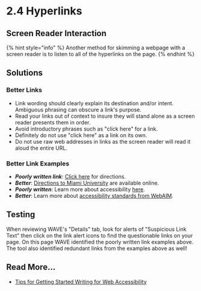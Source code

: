 # 2.4 Hyperlinks

## Screen Reader Interaction

{% hint style="info" %}
Another method for skimming a webpage with a screen reader is to listen to all of the hyperlinks on the page.
{% endhint %}

## Solutions

### Better Links

* Link wording should clearly explain its destination and/or intent. Ambiguous phrasing can obscure a link's purpose.
* Read your links out of context to insure they will stand alone as a screen reader presents them in order.
* Avoid introductory phrases such as "click here" for a link.&#x20;
* Definitely do not use "click here" as a link on its own.
* Do not use raw web addresses in links as the screen reader will read it aloud the entire URL.

### Better Link Examples

* _**Poorly written link**_: [Click here](https://miamioh.edu/about-miami/visiting-miami/directions/index.html) for directions.
* _**Better**_: [Directions to Miami University](https://miamioh.edu/about-miami/visiting-miami/directions/index.html) are available online.
* _**Poorly written**_: Learn more about accessibility [here](http://webaim.org/standards/wcag/).
* _**Better**_: Learn more about [accessibility standards from WebAIM](https://www.w3.org/WAI/intro/wcag).

## Testing

When reviewing WAVE's "Details" tab, look for alerts of "Suspicious Link Text" then click on the link alert icons to find the questionable links on your page. On this page WAVE identified the poorly written link examples above. The tool also identified redundant links from the examples above as well!

## Read More...

* [Tips for Getting Started Writing for Web Accessibility](https://www.w3.org/WAI/tips/writing/)

